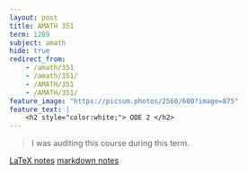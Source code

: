 ```yaml
---
layout: post
title: AMATH 351
term: 1209
subject: amath
hide: true
redirect_from:
    - /amath/351
    - /amath/351/
    - /AMATH/351
    - /AMATH/351/
feature_image: "https://picsum.photos/2560/600?image=875"
feature_text: |
    <h2 style="color:white;"> ODE 2 </h2>
---
```


 > I was auditing this course during this term.

[LaTeX notes](/pdfs/1209/amath351.pdf)  [markdown notes](/md/1209/amath351/)
